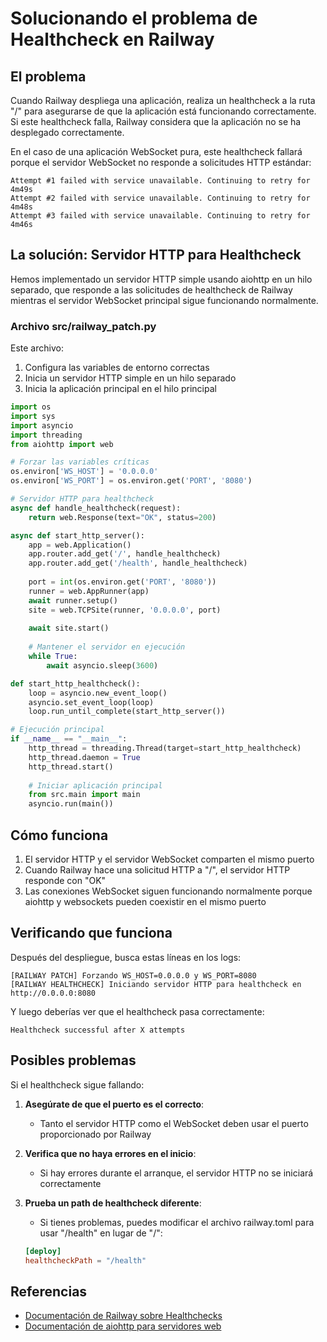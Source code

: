 # Solucionando el problema de Healthcheck en Railway

## El problema

Cuando Railway despliega una aplicación, realiza un healthcheck a la ruta "/" para asegurarse de que la aplicación está funcionando correctamente. Si este healthcheck falla, Railway considera que la aplicación no se ha desplegado correctamente.

En el caso de una aplicación WebSocket pura, este healthcheck fallará porque el servidor WebSocket no responde a solicitudes HTTP estándar:

```
Attempt #1 failed with service unavailable. Continuing to retry for 4m49s
Attempt #2 failed with service unavailable. Continuing to retry for 4m48s
Attempt #3 failed with service unavailable. Continuing to retry for 4m46s
```

## La solución: Servidor HTTP para Healthcheck

Hemos implementado un servidor HTTP simple usando aiohttp en un hilo separado, que responde a las solicitudes de healthcheck de Railway mientras el servidor WebSocket principal sigue funcionando normalmente.

### Archivo src/railway_patch.py

Este archivo:
1. Configura las variables de entorno correctas
2. Inicia un servidor HTTP simple en un hilo separado
3. Inicia la aplicación principal en el hilo principal

```python
import os
import sys
import asyncio
import threading
from aiohttp import web

# Forzar las variables críticas
os.environ['WS_HOST'] = '0.0.0.0'
os.environ['WS_PORT'] = os.environ.get('PORT', '8080')

# Servidor HTTP para healthcheck
async def handle_healthcheck(request):
    return web.Response(text="OK", status=200)

async def start_http_server():
    app = web.Application()
    app.router.add_get('/', handle_healthcheck)
    app.router.add_get('/health', handle_healthcheck)
    
    port = int(os.environ.get('PORT', '8080'))
    runner = web.AppRunner(app)
    await runner.setup()
    site = web.TCPSite(runner, '0.0.0.0', port)
    
    await site.start()
    
    # Mantener el servidor en ejecución
    while True:
        await asyncio.sleep(3600)

def start_http_healthcheck():
    loop = asyncio.new_event_loop()
    asyncio.set_event_loop(loop)
    loop.run_until_complete(start_http_server())

# Ejecución principal
if __name__ == "__main__":
    http_thread = threading.Thread(target=start_http_healthcheck)
    http_thread.daemon = True
    http_thread.start()
    
    # Iniciar aplicación principal
    from src.main import main
    asyncio.run(main())
```

## Cómo funciona

1. El servidor HTTP y el servidor WebSocket comparten el mismo puerto
2. Cuando Railway hace una solicitud HTTP a "/", el servidor HTTP responde con "OK"
3. Las conexiones WebSocket siguen funcionando normalmente porque aiohttp y websockets pueden coexistir en el mismo puerto

## Verificando que funciona

Después del despliegue, busca estas líneas en los logs:

```
[RAILWAY PATCH] Forzando WS_HOST=0.0.0.0 y WS_PORT=8080
[RAILWAY HEALTHCHECK] Iniciando servidor HTTP para healthcheck en http://0.0.0.0:8080
```

Y luego deberías ver que el healthcheck pasa correctamente:

```
Healthcheck successful after X attempts
```

## Posibles problemas

Si el healthcheck sigue fallando:

1. **Asegúrate de que el puerto es el correcto**:
   - Tanto el servidor HTTP como el WebSocket deben usar el puerto proporcionado por Railway

2. **Verifica que no haya errores en el inicio**:
   - Si hay errores durante el arranque, el servidor HTTP no se iniciará correctamente

3. **Prueba un path de healthcheck diferente**:
   - Si tienes problemas, puedes modificar el archivo railway.toml para usar "/health" en lugar de "/":
   ```toml
   [deploy]
   healthcheckPath = "/health"
   ```

## Referencias

- [Documentación de Railway sobre Healthchecks](https://docs.railway.app/deploy/deployments#healthchecks)
- [Documentación de aiohttp para servidores web](https://docs.aiohttp.org/en/stable/web.html) 